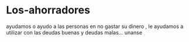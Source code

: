# Los-ahorradores
ayudamos o ayudo a las personas en no gastar su dinero , le ayudamos a utilizar con las deudas buenas y deudas malas... unanse 
